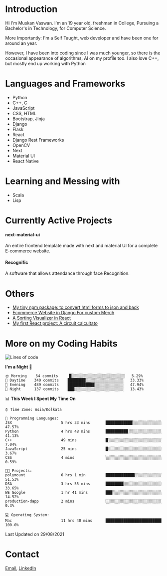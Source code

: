 <!-- - I’m currently working on:
&nbsp;&nbsp;&nbsp;&nbsp;&nbsp;&nbsp; *Circuits*[https://muskanvaswan.github.io/circuits] which, as the name suggests,  is a calculator for solving circuits with ease. This is my first React project
#### I’m currently learning : 
&nbsp;&nbsp;&nbsp;&nbsp;&nbsp;&nbsp; React.js
#### Ask me about:
&nbsp;&nbsp;&nbsp;&nbsp;&nbsp;&nbsp; Anything
#### How to reach me:
&nbsp;&nbsp;&nbsp;&nbsp;&nbsp;&nbsp; Email[mailto:muskanvaswan@gmail.com] LinkedIn[https://www.linkedin.com/in/muskan-vaswan?lipi=urn%3Ali%3Apage%3Ad_flagship3_profile_view_base_contact_details%3B%2FQpdlv5fQ12Ru4DkW2TysA%3D%3D]
#### Pronouns:
&nbsp;&nbsp;&nbsp;&nbsp;&nbsp;&nbsp; Her -->

# Introduction
Hi I'm Muskan Vaswan.
I'm an 19 year old,
freshman in College,
Pursuing a Bachelor's in Technology, for Computer Science.

More Importantly: I'm a Self Taught, web developer and have been one for around an year.

However, I have been into coding since I was much younger, so there is the occasional appearance of algorithms, AI on my profile too. I also love C++, but mostly end up working with Python


# Languages and Frameworks

- Python
- C++, C
- JavaScript
- CSS, HTML 
- Bootstrap, Jinja
- Django
- Flask
- React 
- Django Rest Frameworks
- OpenCV
- Next
- Material UI
- React Native

# Learning and Messing with 

- Scala 
- Lisp

# Currently Active Projects

#### next-material-ui
An entire frontend template made with next and material UI for a complete E-commerce website.

#### Recognific
A software that allows attendance through face Recognition.

# Others
- [My tiny npm package: to convert html forms to json and back](https://www.npmjs.com/package/forms-dynamically)
- [Ecommerce Website in Django For custom Merch](https://merch-commerce.herokuapp.com/)
- [A Sorting Visualizer in React](https://muskanvaswan.github.io/SortingVisualizer/)
- [My first React project: A circuit calcultato](https://muskanvaswan.github.io/circuits)

# More on my Coding Habits

<!--START_SECTION:waka-->
![Lines of code](https://img.shields.io/badge/From%20Hello%20World%20I%27ve%20Written-400757%20lines%20of%20code-blue)

**I'm a Night 🦉** 

```text
🌞 Morning    54 commits     █░░░░░░░░░░░░░░░░░░░░░░░░   5.29% 
🌆 Daytime    340 commits    ████████░░░░░░░░░░░░░░░░░   33.33% 
🌃 Evening    489 commits    ████████████░░░░░░░░░░░░░   47.94% 
🌙 Night      137 commits    ███░░░░░░░░░░░░░░░░░░░░░░   13.43%

```


📊 **This Week I Spent My Time On** 

```text
⌚︎ Time Zone: Asia/Kolkata

💬 Programming Languages: 
JSX                      5 hrs 33 mins       ████████████░░░░░░░░░░░░░   47.57% 
Python                   4 hrs 48 mins       ██████████░░░░░░░░░░░░░░░   41.13% 
C++                      49 mins             █░░░░░░░░░░░░░░░░░░░░░░░░   7.04% 
JavaScript               25 mins             █░░░░░░░░░░░░░░░░░░░░░░░░   3.67% 
CSS                      4 mins              ░░░░░░░░░░░░░░░░░░░░░░░░░   0.59%

🐱‍💻 Projects: 
polymount                6 hrs 1 min         █████████████░░░░░░░░░░░░   51.53% 
DSA                      3 hrs 55 mins       ████████░░░░░░░░░░░░░░░░░   33.65% 
WE Google                1 hr 41 mins        ███░░░░░░░░░░░░░░░░░░░░░░   14.52% 
production-dapp          2 mins              ░░░░░░░░░░░░░░░░░░░░░░░░░   0.3%

💻 Operating System: 
Mac                      11 hrs 40 mins      █████████████████████████   100.0%

```


 Last Updated on 29/08/2021
<!--END_SECTION:waka-->

# Contact

[Email](mailto:muskanvaswan@gmail.com), [LinkedIn](https://www.linkedin.com/in/muskan-vaswan?lipi=urn%3Ali%3Apage%3Ad_flagship3_profile_view_base_contact_details%3B%2FQpdlv5fQ12Ru4DkW2TysA%3D%3D)



